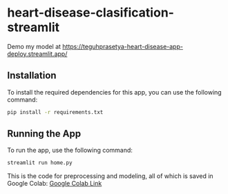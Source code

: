 # heart-disease-clasification-streamlit

Demo my model at https://teguhprasetya-heart-disease-app-deploy.streamlit.app/

## Installation

To install the required dependencies for this app, you can use the following command:

```bash
pip install -r requirements.txt
```
## Running the App
To run the app, use the following command:

```bash
streamlit run home.py
```
This is the code for preprocessing and modeling, all of which is saved in Google Colab: [Google Colab Link](https://colab.research.google.com/drive/1XJS_HR2tNaV9Vz3yKqDTCHo8-OEsqgJ6?usp=sharing)
